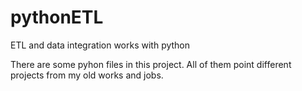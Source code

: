 # pythonETL
ETL and data integration works with python

There are some pyhon files in this project. All of them point different projects from my old works and jobs.
